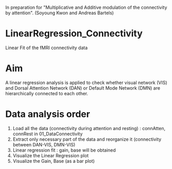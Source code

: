  In preparation for "Multiplicative and Additive modulation of the connectivity by attention". (Soyoung Kwon and Andreas Bartels)

# LinearRegression_Connectivity
Linear Fit of the fMRI connectivity data

# Aim
A linear regression analysis is applied to check whether visual network (VIS) and Dorsal Attention Network (DAN) or Default Mode Network (DMN) are hierarchically connected to each other.
# Data analysis order
 1. Load all the data (connectivity during attention and resting) : connAtten, connRest in 01_DataConnectivity
 2. Extract only necessary part of the data and reorganize it
  (connectivity between DAN-VIS, DMN-VIS)
 3. Linear regression fit : gain, base will be obtained
 4. Visualize the Linear Regression plot
 5. Visualize the Gain, Base (as a bar plot)
 

